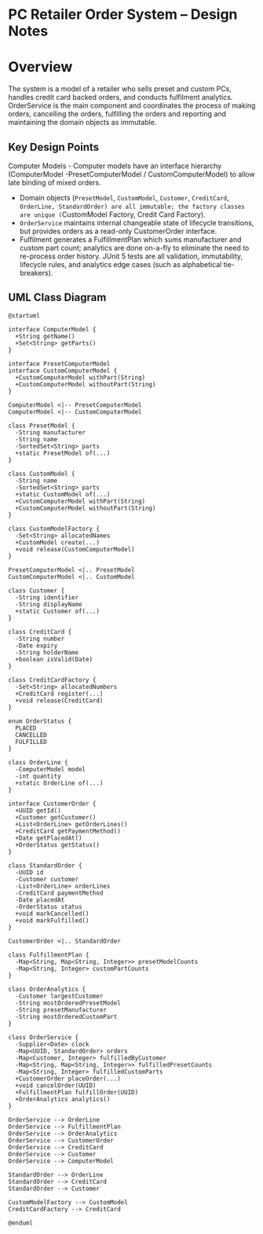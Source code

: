 # PC Retailer Order System – Design Notes

# Overview
The system is a model of a retailer who sells preset and custom PCs, handles credit card backed orders, and conducts fulfilment analytics. OrderService is the main component and coordinates the process of making orders, cancelling the orders, fulfilling the orders and reporting and maintaining the domain objects as immutable.

## Key Design Points
Computer Models - Computer models have an interface hierarchy (ComputerModel -PresetComputerModel / CustomComputerModel) to allow late binding of mixed orders.
- Domain objects (`PresetModel`, `CustomModel`, `Customer`, `CreditCard`, `OrderLine, StandardOrder) are all immutable; the factory classes are unique (`CustomModel Factory, Credit Card Factory).
- `OrderService` maintains internal changeable state of lifecycle transitions, but provides orders as a read-only CustomerOrder interface.
- Fulfilment generates a FulfillmentPlan which sums manufacturer and custom part count; analytics are done on-a-fly to eliminate the need to re-process order history.
  JUnit 5 tests are all validation, immutability, lifecycle rules, and analytics edge cases (such as alphabetical tie-breakers).

## UML Class Diagram
```plantuml
@startuml

interface ComputerModel {
  +String getName()
  +Set<String> getParts()
}

interface PresetComputerModel
interface CustomComputerModel {
  +CustomComputerModel withPart(String)
  +CustomComputerModel withoutPart(String)
}

ComputerModel <|-- PresetComputerModel
ComputerModel <|-- CustomComputerModel

class PresetModel {
  -String manufacturer
  -String name
  -SortedSet<String> parts
  +static PresetModel of(...)
}

class CustomModel {
  -String name
  -SortedSet<String> parts
  +static CustomModel of(...)
  +CustomComputerModel withPart(String)
  +CustomComputerModel withoutPart(String)
}

class CustomModelFactory {
  -Set<String> allocatedNames
  +CustomModel create(...)
  +void release(CustomComputerModel)
}

PresetComputerModel <|.. PresetModel
CustomComputerModel <|.. CustomModel

class Customer {
  -String identifier
  -String displayName
  +static Customer of(...)
}

class CreditCard {
  -String number
  -Date expiry
  -String holderName
  +boolean isValid(Date)
}

class CreditCardFactory {
  -Set<String> allocatedNumbers
  +CreditCard register(...)
  +void release(CreditCard)
}

enum OrderStatus {
  PLACED
  CANCELLED
  FULFILLED
}

class OrderLine {
  -ComputerModel model
  -int quantity
  +static OrderLine of(...)
}

interface CustomerOrder {
  +UUID getId()
  +Customer getCustomer()
  +List<OrderLine> getOrderLines()
  +CreditCard getPaymentMethod()
  +Date getPlacedAt()
  +OrderStatus getStatus()
}

class StandardOrder {
  -UUID id
  -Customer customer
  -List<OrderLine> orderLines
  -CreditCard paymentMethod
  -Date placedAt
  -OrderStatus status
  +void markCancelled()
  +void markFulfilled()
}

CustomerOrder <|.. StandardOrder

class FulfillmentPlan {
  -Map<String, Map<String, Integer>> presetModelCounts
  -Map<String, Integer> customPartCounts
}

class OrderAnalytics {
  -Customer largestCustomer
  -String mostOrderedPresetModel
  -String presetManufacturer
  -String mostOrderedCustomPart
}

class OrderService {
  -Supplier<Date> clock
  -Map<UUID, StandardOrder> orders
  -Map<Customer, Integer> fulfilledByCustomer
  -Map<String, Map<String, Integer>> fulfilledPresetCounts
  -Map<String, Integer> fulfilledCustomParts
  +CustomerOrder placeOrder(...)
  +void cancelOrder(UUID)
  +FulfillmentPlan fulfillOrder(UUID)
  +OrderAnalytics analytics()
}

OrderService --> OrderLine
OrderService --> FulfillmentPlan
OrderService --> OrderAnalytics
OrderService --> CustomerOrder
OrderService --> CreditCard
OrderService --> Customer
OrderService --> ComputerModel

StandardOrder --> OrderLine
StandardOrder --> CreditCard
StandardOrder --> Customer

CustomModelFactory --> CustomModel
CreditCardFactory --> CreditCard

@enduml
```

